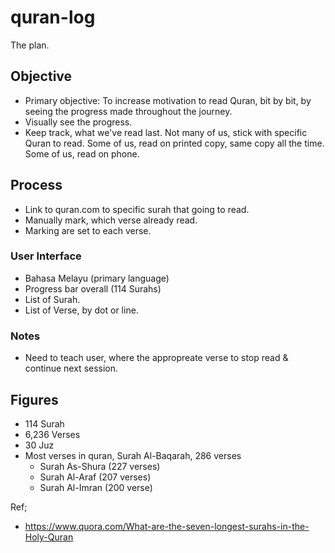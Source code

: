 # quran-log

The plan.

## Objective

- Primary objective: To increase motivation to read Quran, bit by bit, by seeing the progress made throughout the journey.
- Visually see the progress.
- Keep track, what we've read last. Not many of us, stick with specific Quran to read. Some of us, read on printed copy, same copy all the time. Some of us, read on phone.

## Process
- Link to quran.com to specific surah that going to read.
- Manually mark, which verse already read.
- Marking are set to each verse.

### User Interface
- Bahasa Melayu (primary language)
- Progress bar overall (114 Surahs)
- List of Surah.
- List of Verse, by dot or line.

### Notes
- Need to teach user, where the appropreate verse to stop read & continue next session.

## Figures
- 114 Surah
- 6,236 Verses
- 30 Juz
- Most verses in quran, Surah Al-Baqarah, 286 verses
  - Surah As-Shura (227 verses)
  - Surah Al-Araf (207 verses)
  - Surah Al-Imran (200 verse)


Ref;
- https://www.quora.com/What-are-the-seven-longest-surahs-in-the-Holy-Quran
